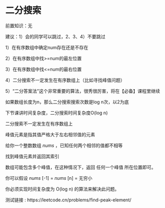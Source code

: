 # 二分搜索

前置知识：无

建议：1）会的同学可以跳过，2、3、4）不要跳过

1）在有序数组中确定num存在还是不存在

2）在有序数组中找>=num的最左位置

3）在有序数组中找<=num的最右位置

4）二分搜索不一定发生在有序数组上（比如寻找峰值问题）

5）“二分答案法”这个非常重要的算法，很秀很厉害，将在【必备】课程里继续

如果数组长度为n，那么二分搜索搜索次数是log n次，以2为底

下节课讲时间复杂度，二分搜索时间复杂度O\(log n\)

二分搜索不一定发生在有序数组上

峰值元素是指其值严格大于左右相邻值的元素

给你一个整数数组  _nums_ ，已知任何两个相邻的值都不相等

找到峰值元素并返回其索引

数组可能包含多个峰值，在这种情况下，返回 任何一个峰值 所在位置即可。

你可以假设  _nums_ \[\-1\] =  _nums_ \[n\] = 无穷小

你必须实现时间复杂度为 O\(log n\) 的算法来解决此问题。

测试链接 : https://leetcode\.cn/problems/find\-peak\-element/


